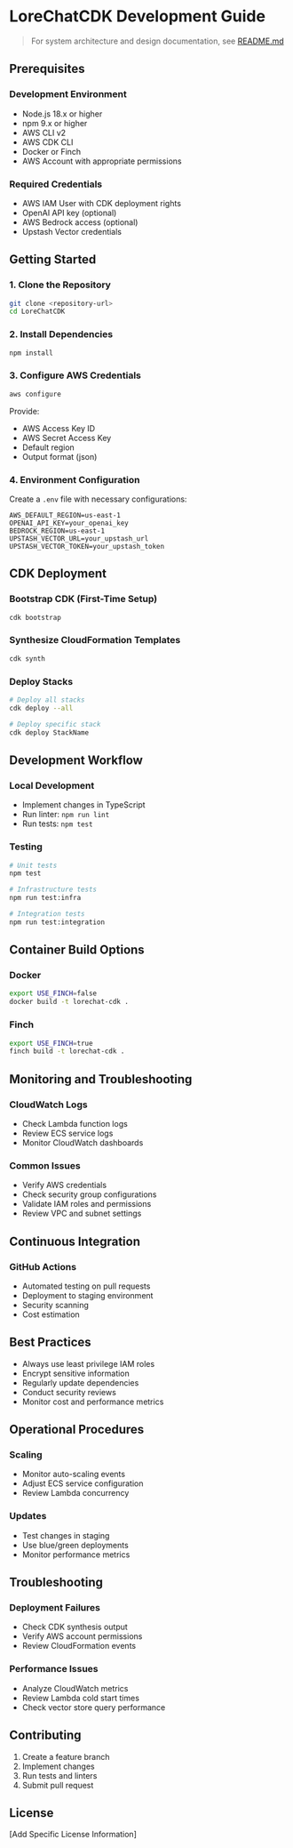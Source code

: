 # LoreChatCDK Development Guide

> For system architecture and design documentation, see [README.md](README.md)

## Prerequisites

### Development Environment
- Node.js 18.x or higher
- npm 9.x or higher
- AWS CLI v2
- AWS CDK CLI
- Docker or Finch
- AWS Account with appropriate permissions

### Required Credentials
- AWS IAM User with CDK deployment rights
- OpenAI API key (optional)
- AWS Bedrock access (optional)
- Upstash Vector credentials

## Getting Started

### 1. Clone the Repository
```bash
git clone <repository-url>
cd LoreChatCDK
```

### 2. Install Dependencies
```bash
npm install
```

### 3. Configure AWS Credentials
```bash
aws configure
```
Provide:
- AWS Access Key ID
- AWS Secret Access Key
- Default region
- Output format (json)

### 4. Environment Configuration
Create a `.env` file with necessary configurations:
```
AWS_DEFAULT_REGION=us-east-1
OPENAI_API_KEY=your_openai_key
BEDROCK_REGION=us-east-1
UPSTASH_VECTOR_URL=your_upstash_url
UPSTASH_VECTOR_TOKEN=your_upstash_token
```

## CDK Deployment

### Bootstrap CDK (First-Time Setup)
```bash
cdk bootstrap
```

### Synthesize CloudFormation Templates
```bash
cdk synth
```

### Deploy Stacks
```bash
# Deploy all stacks
cdk deploy --all

# Deploy specific stack
cdk deploy StackName
```

## Development Workflow

### Local Development
- Implement changes in TypeScript
- Run linter: `npm run lint`
- Run tests: `npm test`

### Testing
```bash
# Unit tests
npm test

# Infrastructure tests
npm run test:infra

# Integration tests
npm run test:integration
```

## Container Build Options

### Docker
```bash
export USE_FINCH=false
docker build -t lorechat-cdk .
```

### Finch
```bash
export USE_FINCH=true
finch build -t lorechat-cdk .
```

## Monitoring and Troubleshooting

### CloudWatch Logs
- Check Lambda function logs
- Review ECS service logs
- Monitor CloudWatch dashboards

### Common Issues
- Verify AWS credentials
- Check security group configurations
- Validate IAM roles and permissions
- Review VPC and subnet settings

## Continuous Integration

### GitHub Actions
- Automated testing on pull requests
- Deployment to staging environment
- Security scanning
- Cost estimation

## Best Practices

- Always use least privilege IAM roles
- Encrypt sensitive information
- Regularly update dependencies
- Conduct security reviews
- Monitor cost and performance metrics

## Operational Procedures

### Scaling
- Monitor auto-scaling events
- Adjust ECS service configuration
- Review Lambda concurrency

### Updates
- Test changes in staging
- Use blue/green deployments
- Monitor performance metrics

## Troubleshooting

### Deployment Failures
- Check CDK synthesis output
- Verify AWS account permissions
- Review CloudFormation events

### Performance Issues
- Analyze CloudWatch metrics
- Review Lambda cold start times
- Check vector store query performance

## Contributing

1. Create a feature branch
2. Implement changes
3. Run tests and linters
4. Submit pull request

## License

[Add Specific License Information]
